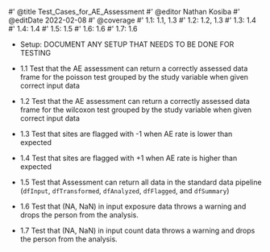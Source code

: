 #' @title Test_Cases_for_AE_Assessment
#' @editor Nathan Kosiba
#' @editDate 2022-02-08
#' @coverage
#' 1.1: 1.1, 1.3
#' 1.2: 1.2, 1.3
#' 1.3: 1.4
#' 1.4: 1.4
#' 1.5: 1.5
#' 1.6: 1.6
#' 1.7: 1.6


+ Setup: DOCUMENT ANY SETUP THAT NEEDS TO BE DONE FOR TESTING

+ 1.1 Test that the AE assessment can return a correctly assessed data frame
for the poisson test grouped by the study variable when given correct input data
+ 1.2 Test that the AE assessment can return a correctly assessed data frame
for the wilcoxon test grouped by the study variable when given correct input data
+ 1.3 Test that sites are flagged with -1 when AE rate is lower than expected 
+ 1.4 Test that sites are flagged with +1 when AE rate is higher than expected
+ 1.5 Test that Assessment can return all data in the standard data pipeline
(`dfInput`, `dfTransformed`, `dfAnalyzed`, `dfFlagged`, and `dfSummary`)
+ 1.6 Test that (NA, NaN) in input exposure data throws a warning and 
drops the person from the analysis.
+ 1.7 Test that (NA, NaN) in input count data throws a warning and 
drops the person from the analysis.
